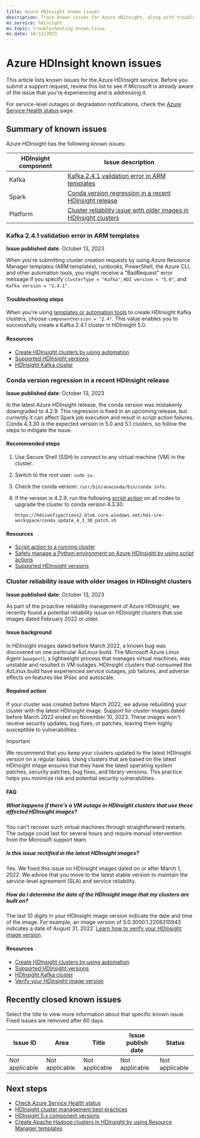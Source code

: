 ```yaml
---
title: Azure HDInsight known issues
description: Track known issues for Azure HDInsight, along with troubleshooting steps, actions, and frequently asked questions.
ms.service: hdinsight
ms.topic: troubleshooting-known-issue
ms.date: 10/13/2023
---
```


# Azure HDInsight known issues

This article lists known issues for the Azure HDInsight service. Before you submit a support request, review this list to see if Microsoft is already aware of the issue that you're experiencing and is addressing it.

For service-level outages or degradation notifications, check the [Azure Service Health status](https://azure.status.microsoft/status) page.

## Summary of known issues

Azure HDInsight has the following known issues:

| HDInsight component | Issue description |
|---------------------|-------------------|
| Kafka | [Kafka 2.4.1 validation error in ARM templates](#kafka-241-validation-error-in-arm-templates) |
| Spark | [Conda version regression in a recent HDInsight release](#conda-version-regression-in-a-recent-hdinsight-release)|
| Platform | [Cluster reliability issue with older images in HDInsight clusters](#cluster-reliability-issue-with-older-images-in-hdinsight-clusters)|

### Kafka 2.4.1 validation error in ARM templates

**Issue published date**: October 13, 2023

When you're submitting cluster creation requests by using Azure Resource Manager templates (ARM templates), runbooks, PowerShell, the Azure CLI, and other automation tools, you might receive a "BadRequest" error message if you specify `clusterType = "Kafka"`, `HDI version = "5.0"`, and `Kafka version = "2.4.1"`.

#### Troubleshooting steps

When you're using [templates or automation tools](/azure/hdinsight/hdinsight-hadoop-provision-linux-clusters#cluster-setup-methods) to create HDInsight Kafka clusters, choose `componentVersion = "2.4"`. This value enables you to successfully create a Kafka 2.4.1 cluster in HDInsight 5.0.

#### Resources

- [Create HDInsight clusters by using automation](/azure/hdinsight/hdinsight-hadoop-provision-linux-clusters#cluster-setup-methods)
- [Supported HDInsight versions](/azure/hdinsight/hdinsight-component-versioning#supported-hdinsight-versions)
- [HDInsight Kafka cluster](/azure/hdinsight/kafka/apache-kafka-introduction)

### Conda version regression in a recent HDInsight release

**Issue published date**: October 13, 2023

In the latest Azure HDInsight release, the conda version was mistakenly downgraded to 4.2.9. This regression is fixed in an upcoming release, but currently it can affect Spark job execution and result in script action failures. Conda 4.3.30 is the expected version in 5.0 and 5.1 clusters, so follow the steps to mitigate the issue.

#### Recommended steps

1. Use Secure Shell (SSH) to connect to any virtual machine (VM) in the cluster.
2. Switch to the root user: `sudo su`.
3. Check the conda version: `/usr/bin/anaconda/bin/conda info`.
4. If the version is 4.2.9, run the following [script action](/azure/hdinsight/hdinsight-hadoop-customize-cluster-linux#script-action-to-a-running-cluster) on all nodes to upgrade the cluster to conda version 4.3.30:

   `https://hdiconfigactions2.blob.core.windows.net/hdi-sre-workspace/conda_update_4_3_30_patch.sh`

#### Resources

- [Script action to a running cluster](/azure/hdinsight/hdinsight-hadoop-customize-cluster-linux#script-action-to-a-running-cluster)
- [Safely manage a Python environment on Azure HDInsight by using script actions](/azure/hdinsight/spark/apache-spark-python-package-installation)
- [Supported HDInsight versions](/azure/hdinsight/hdinsight-component-versioning#supported-hdinsight-versions)

### Cluster reliability issue with older images in HDInsight clusters

**Issue published date**: October 13, 2023

As part of the proactive reliability management of Azure HDInsight, we recently found a potential reliability issue on HDInsight clusters that use images dated February 2022 or older.

#### Issue background

In HDInsight images dated before March 2022, a known bug was discovered on one particular AzLinux build. The Microsoft Azure Linux Agent (`waagent`), a lightweight process that manages virtual machines, was unstable and resulted in VM outages. HDInsight clusters that consumed the AzLinux build have experienced service outages, job failures, and adverse effects on features like IPsec and autoscale.

#### Required action

If your cluster was created before March 2022, we advise rebuilding your cluster with the latest HDInsight image. Support for cluster images dated before March 2022 ended on November 10, 2023. These images won't receive security updates, bug fixes, or patches, leaving them highly susceptible to vulnerabilities.

> [!IMPORTANT]  
> We recommend that you keep your clusters updated to the latest HDInsight version on a regular basis. Using clusters that are based on the latest HDInsight image ensures that they have the latest operating system patches, security patches, bug fixes, and library versions. This practice helps you minimize risk and potential security vulnerabilities.

#### FAQ

##### What happens if there's a VM outage in HDInsight clusters that use these affected HDInsight images?

You can't recover such virtual machines through straightforward restarts. The outage could last for several hours and require manual intervention from the Microsoft support team.

##### Is this issue rectified in the latest HDInsight images?

Yes. We fixed this issue on HDInsight images dated on or after March 1, 2022. We advise that you move to the latest stable version to maintain the service-level agreement (SLA) and service reliability.

##### How do I determine the date of the HDInsight image that my clusters are built on?

The last 10 digits in your HDInsight image version indicate the date and time of the image. For example, an image version of 5.0.3000.1.2208310943 indicates a date of August 31, 2022. [Learn how to verify your HDInsight image version](/azure/hdinsight/view-hindsight-cluster-image-version).

#### Resources

- [Create HDInsight clusters by using automation](/azure/hdinsight/hdinsight-hadoop-provision-linux-clusters#cluster-setup-methods)
- [Supported HDInsight versions](/azure/hdinsight/hdinsight-component-versioning#supported-hdinsight-versions)
- [HDInsight Kafka cluster](/azure/hdinsight/kafka/apache-kafka-introduction)
- [Verify your HDInsight image version](/azure/hdinsight/view-hindsight-cluster-image-version)

## Recently closed known issues

Select the title to view more information about that specific known issue. Fixed issues are removed after 60 days.

| Issue ID         | Area                   |Title                    | Issue publish date| Status |
|------------------|------------------------|-------------------------|-------------------|-------|
|Not applicable|Not applicable|Not applicable|Not applicable|Not applicable|

## Next steps

- [Check Azure Service Health status](https://azure.status.microsoft/status)
- [HDInsight cluster management best practices](cluster-management-best-practices.md)
- [HDInsight 5.x component versions](hdinsight-5x-component-versioning.md)
- [Create Apache Hadoop clusters in HDInsight by using Resource Manager templates](hdinsight-hadoop-create-linux-clusters-arm-templates.md)
